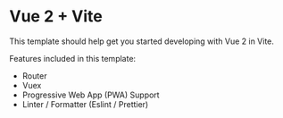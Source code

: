 # Vue 2 + Vite

This template should help get you started developing with Vue 2 in Vite.

Features included in this template:

- Router
- Vuex
- Progressive Web App (PWA) Support
- Linter / Formatter (Eslint / Prettier)
